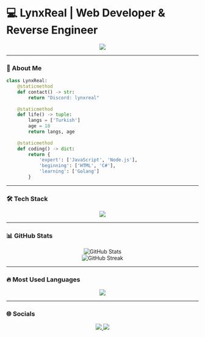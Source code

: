 # 💻 LynxReal | Web Developer & Reverse Engineer

<p align="center">
  <a href="https://discord.com/users/978347894706950215">
    <img src="https://lanyard.cnrad.dev/api/978347894706950215?borderRadius=30px"/>
  </a>
</p>

---

### 🚀 About Me
```python
class LynxReal:
    @staticmethod
    def contact() -> str:
        return "Discord: lynxreal"
    
    @staticmethod
    def life() -> tuple:
        langs = ['Turkish']
        age = 18
        return langs, age
    
    @staticmethod
    def coding() -> dict:
        return {
            'expert': ['JavaScript', 'Node.js'],
            'beginning': ['HTML', 'C#'],
            'learning': ['Golang']
        }
```

---

### 🛠️ Tech Stack
<p align="center">
  <a href="https://skillicons.dev">
    <img src="https://skillicons.dev/icons?i=nodejs,discordjs,js,ts,react,nextjs,html,css,cs,go,mysql,mongodb,vscode,docker" />
  </a>
</p>

---

### 📊 GitHub Stats
<p align="center">
  <img src="https://github-readme-stats.vercel.app/api?username=lynxreall&theme=tokyonight&show_icons=true&count_private=true" alt="GitHub Stats" />
  <br>
  <img src="https://github-readme-streak-stats.herokuapp.com/?user=lynxreall&theme=tokyonight" alt="GitHub Streak" />
</p>

---

### 🔥 Most Used Languages
<p align="center">
  <img src="https://github-readme-stats.vercel.app/api/top-langs/?username=lynxreall&layout=compact&theme=tokyonight" />
</p>

---

### 🌐 Socials
<p align="center">
  <a href="https://discord.com/users/978347894706950215">
    <img src="https://img.shields.io/badge/Discord-7289DA?style=for-the-badge&logo=discord&logoColor=white" />
  </a>
  <a href="https://github.com/lynxreall">
    <img src="https://img.shields.io/badge/GitHub-181717?style=for-the-badge&logo=github&logoColor=white" />
  </a>
</p>
